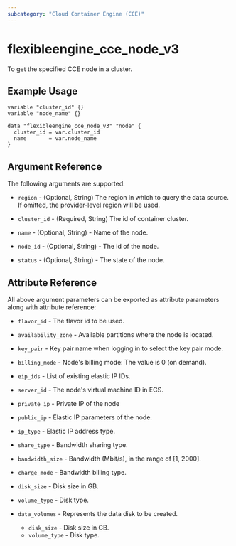 ```yaml
---
subcategory: "Cloud Container Engine (CCE)"
---
```


# flexibleengine_cce_node_v3

To get the specified CCE node in a cluster.

## Example Usage

```hcl
variable "cluster_id" {}
variable "node_name" {}
  
data "flexibleengine_cce_node_v3" "node" {
  cluster_id = var.cluster_id
  name       = var.node_name
}
```

## Argument Reference

The following arguments are supported:

* `region` - (Optional, String) The region in which to query the data source. If omitted, the provider-level region
  will be used.

* `cluster_id` - (Required, String) The id of container cluster.

* `name` - (Optional, String) - Name of the node.

* `node_id` - (Optional, String) - The id of the node.

* `status` - (Optional, String) - The state of the node.

## Attribute Reference

All above argument parameters can be exported as attribute parameters along with attribute reference:

* `flavor_id` - The flavor id to be used.

* `availability_zone` - Available partitions where the node is located.

* `key_pair` - Key pair name when logging in to select the key pair mode.

* `billing_mode` - Node's billing mode: The value is 0 (on demand).

* `eip_ids` - List of existing elastic IP IDs.

* `server_id` - The node's virtual machine ID in ECS.

* `private_ip` - Private IP of the node

* `public_ip` - Elastic IP parameters of the node.

* `ip_type` - Elastic IP address type.

* `share_type` - Bandwidth sharing type.

* `bandwidth_size` - Bandwidth (Mbit/s), in the range of [1, 2000].

* `charge_mode` - Bandwidth billing type.

* `disk_size` - Disk size in GB.

* `volume_type` - Disk type.

* `data_volumes` - Represents the data disk to be created.

  + `disk_size` - Disk size in GB.
  + `volume_type` - Disk type.
